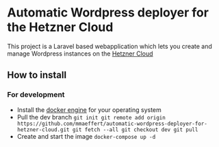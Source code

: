 # Automatic Wordpress deployer for the Hetzner Cloud

This project is a Laravel based webapplication which lets you create and manage Wordpress instances on the [Hetzner Cloud](https://www.hetzner.com/cloud)

## How to install
### For development
- Install the [docker engine](https://docs.docker.com/desktop/install/windows-install/) for your operating system
- Pull the dev branch 
`git init
git remote add origin https://github.com/mmaeffert/automatic-wordpress-deployer-for-hetzner-cloud.git
git fetch --all
git checkout dev
git pull`
- Create and start the image `docker-compose up -d`